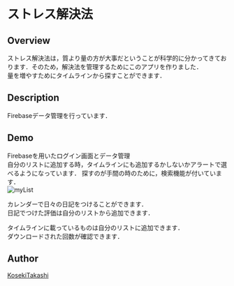 ストレス解決法
====  

## Overview  
ストレス解決法は，質より量の方が大事だということが科学的に分かってきております．そのため，解決法を管理するためにこのアプリを作りました．  
量を増やすためにタイムラインから探すことができます．

## Description
Firebaseデータ管理を行っています．
## Demo  
Firebaseを用いたログイン画面とデータ管理  
自分のリストに追加する時，タイムラインにも追加するかしないかアラートで選べるようになっています．
探すのが手間の時のために，検索機能が付いています．  
![myList](https://user-images.githubusercontent.com/53421334/71446218-35243680-2764-11ea-9eaf-9452b198d38c.gif)

カレンダーで日々の日記をつけることができます．  
日記でつけた評価は自分のリストから追加できます．  

タイムラインに載っているものは自分のリストに追加できます．  
ダウンロードされた回数が確認できます．

## Author

[KosekiTakashi](https://github.com/KosekiTakashi)
